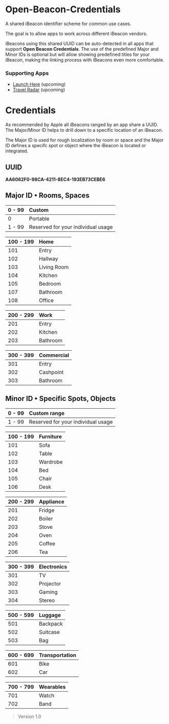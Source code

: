 Open-Beacon-Credentials
========================

A shared iBeacon identifier scheme for common use cases.

The goal is to allow apps to work across different iBeacon vendors.

iBeacons using this shared UUID can be auto-detected in all apps that support **Open Beacon Credentials**. The use of the predefined Major and Minor IDs is optional but will allow showing predefined titles for your iBeacon, making the linking process with iBeacons even more comfortable. 

### Supporting Apps

* [Launch Here](http://launchhere.awwapps.com) (upcoming)
* [Travel Radar](http://travelradar.awwapps.com) (upcoming)

# Credentials

As recommended by Apple all iBeacons ranged by an app share a UUID. The Major/Minor ID helps to drill down to a specific location of an iBeacon. 

The Major ID is used for rough localization by room or space and the Major ID defines a specifc spot or object where the iBeacon is located or integrated.

## UUID

**AA6062F0-98CA-4211-8EC4-193EB73CEBE6**

## Major ID • Rooms, Spaces

| 0 - 99 | Custom
| ------ |:-------------------- 
| 0 | Portable 
| 1 - 99 | Reserved for your individual usage


| 100 - 199 | Home
| --------- |:---- 
| 101       | Entry
| 102       | Hallway
| 103       | Living Room
| 104       | Kitchen
| 105       | Bedroom
| 107       | Bathroom
| 108       | Office


| 200 - 299 | Work 
| --------- |:---- 
| 201       | Entry 
| 202       | Kitchen 
| 203       | Bathroom 


| 300 - 399 | Commercial 
| --------- |:---------- 
| 301 | Entry 
| 302 | Cashpoint 
| 303 | Bathroom 


## Minor ID • Specific Spots, Objects

| 0 - 99 | Custom range 
| ------ |:-------------------- 
| 1 - 99 | Reserved for your individual usage


| 100 - 199 | Furniture 
| --------- |:---------- 
| 101 | Sofa 
| 102 | Table 
| 103 | Wardrobe 
| 104 | Bed 
| 105 | Chair
| 106 | Desk 


| 200 - 299 | Appliance 
| --------- |:---------- 
| 201 | Fridge
| 202 | Boiler
| 203 | Stove
| 204 | Oven
| 205 | Coffee
| 206 | Tea


| 300 - 399 | Electronics
| --------- |:---------- 
| 301 | TV
| 302 | Projector 
| 303 | Gaming 
| 304 | Stereo 


| 500 - 599 | Luggage 
| --------- |:----------
| 501 | Backpack
| 502 | Suitcase
| 503 | Bag 

 
| 600 - 699 | Transportation
| --------- |:---------- 
| 601 | Bike
| 602 | Car 


| 700 - 799 | Wearables
| --------- |:---------- 
| 701 | Watch |
| 702 | Band |

>   Version 1.0
